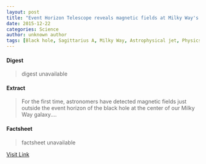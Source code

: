 ```yaml
---
layout: post
title: "Event Horizon Telescope reveals magnetic fields at Milky Way's central black hole"
date: 2015-12-22
categories: Science
author: unknown author
tags: [Black hole, Sagittarius A, Milky Way, Astrophysical jet, Physics, Astronomical objects, Outer space, Astrophysics, Astronomy, Physical phenomena, Physical sciences, Applied and interdisciplinary physics, Physical cosmology]
---
```



#### Digest
>digest unavailable

#### Extract
>For the first time, astronomers have detected magnetic fields just outside the event horizon of the black hole at the center of our Milky Way galaxy....

#### Factsheet
>factsheet unavailable

[Visit Link](http://www.sciencedaily.com/releases/2015/12/151203150233.htm)


